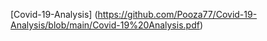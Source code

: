  [Covid-19-Analysis] (https://github.com/Pooza77/Covid-19-Analysis/blob/main/Covid-19%20Analysis.pdf)

